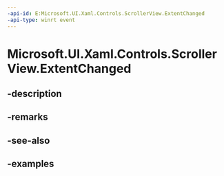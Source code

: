 ```yaml
---
-api-id: E:Microsoft.UI.Xaml.Controls.ScrollerView.ExtentChanged
-api-type: winrt event
---
```


<!-- Event syntax.
public event TypedEventHandler ExtentChanged<ScrollerView,  object>
-->

# Microsoft.UI.Xaml.Controls.ScrollerView.ExtentChanged

## -description

## -remarks

## -see-also

## -examples

